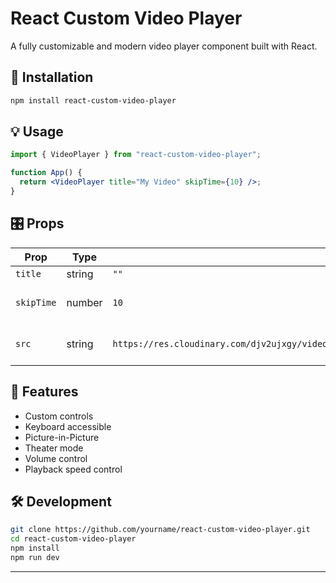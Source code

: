 # React Custom Video Player

A fully customizable and modern video player component built with React.

## 🚀 Installation

```bash
npm install react-custom-video-player
```

## 💡 Usage

```jsx
import { VideoPlayer } from "react-custom-video-player";

function App() {
  return <VideoPlayer title="My Video" skipTime={10} />;
}
```

## 🎛 Props

| Prop       | Type   | Default                                                                                                                                                            | Description                       |
| ---------- | ------ | ------------------------------------------------------------------------------------------------------------------------------------------------------------------ | --------------------------------- |
| `title`    | string | `""`                                                                                                                                                               | The video title                   |
| `skipTime` | number | `10`                                                                                                                                                               | Seconds to skip on forward/rewind |
| `src`      | string | `https://res.cloudinary.com/djv2ujxgy/video/upload/v1740465372/courses/67bd6083318babfd4e0805b1/modules/67bd6362318babfd4e0806c7/lessons/u86n2issdtecvvhyahpy.mp4` | Seconds to skip on forward/rewind |

## 🎉 Features

- Custom controls
- Keyboard accessible
- Picture-in-Picture
- Theater mode
- Volume control
- Playback speed control

## 🛠 Development

```bash
git clone https://github.com/yourname/react-custom-video-player.git
cd react-custom-video-player
npm install
npm run dev
```

---
